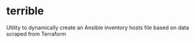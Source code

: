 # terrible
Utility to dynamically create an Ansible inventory hosts file based on data scraped from Terraform
